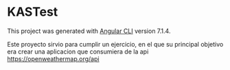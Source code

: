 # KASTest

This project was generated with [Angular CLI](https://github.com/angular/angular-cli) version 7.1.4.

Este proyecto sirvio para cumplir un ejercicio, en el que su principal objetivo era crear una aplicacion que consumiera de la api https://openweathermap.org/api

